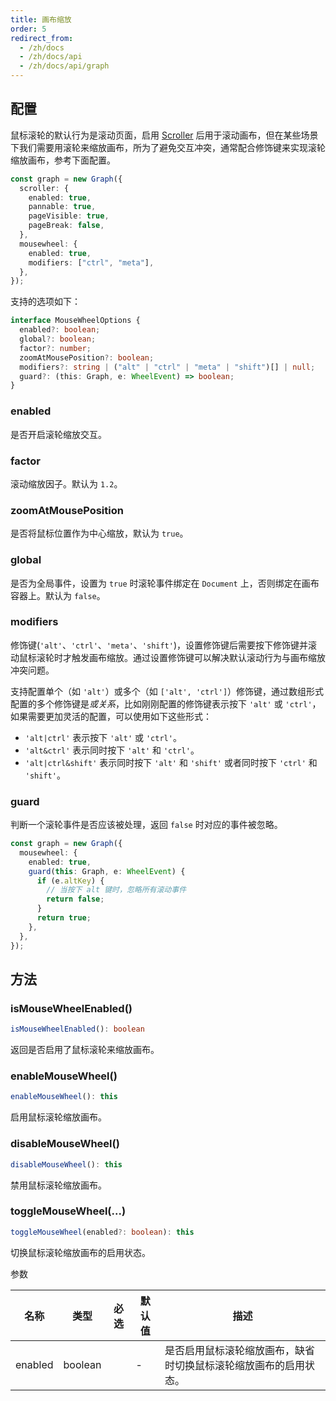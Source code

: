 ```yaml
---
title: 画布缩放
order: 5
redirect_from:
  - /zh/docs
  - /zh/docs/api
  - /zh/docs/api/graph
---
```


## 配置

鼠标滚轮的默认行为是滚动页面，启用 [Scroller](/zh/docs/api/graph/scroller) 后用于滚动画布，但在某些场景下我们需要用滚轮来缩放画布，所为了避免交互冲突，通常配合修饰键来实现滚轮缩放画布，参考下面配置。

```ts
const graph = new Graph({
  scroller: {
    enabled: true,
    pannable: true,
    pageVisible: true,
    pageBreak: false,
  },
  mousewheel: {
    enabled: true,
    modifiers: ["ctrl", "meta"],
  },
});
```

<!-- > 按住 `Command` 键通过滚轮缩放画布。

<iframe src="/demos/tutorial/basic/mousewheel/playground"></iframe> -->

支持的选项如下：

```ts
interface MouseWheelOptions {
  enabled?: boolean;
  global?: boolean;
  factor?: number;
  zoomAtMousePosition?: boolean;
  modifiers?: string | ("alt" | "ctrl" | "meta" | "shift")[] | null;
  guard?: (this: Graph, e: WheelEvent) => boolean;
}
```

### enabled

是否开启滚轮缩放交互。

### factor

滚动缩放因子。默认为 `1.2`。

### zoomAtMousePosition

是否将鼠标位置作为中心缩放，默认为 `true`。

### global

是否为全局事件，设置为 `true` 时滚轮事件绑定在 `Document` 上，否则绑定在画布容器上。默认为 `false`。

### modifiers

修饰键(`'alt'`、`'ctrl'`、`'meta'`、`'shift'`)，设置修饰键后需要按下修饰键并滚动鼠标滚轮时才触发画布缩放。通过设置修饰键可以解决默认滚动行为与画布缩放冲突问题。

支持配置单个（如 `'alt'`）或多个（如 `['alt', 'ctrl']`）修饰键，通过数组形式配置的多个修饰键是*或关系*，比如刚刚配置的修饰键表示按下 `'alt'` 或 `'ctrl'`，如果需要更加灵活的配置，可以使用如下这些形式：

- `'alt|ctrl'` 表示按下 `'alt'` 或 `'ctrl'`。
- `'alt&ctrl'` 表示同时按下 `'alt'` 和 `'ctrl'`。
- `'alt|ctrl&shift'` 表示同时按下 `'alt'` 和 `'shift'` 或者同时按下 `'ctrl'` 和 `'shift'`。

### guard

判断一个滚轮事件是否应该被处理，返回 `false` 时对应的事件被忽略。

```ts
const graph = new Graph({
  mousewheel: {
    enabled: true,
    guard(this: Graph, e: WheelEvent) {
      if (e.altKey) {
        // 当按下 alt 键时，忽略所有滚动事件
        return false;
      }
      return true;
    },
  },
});
```

## 方法

### isMouseWheelEnabled()

```ts
isMouseWheelEnabled(): boolean
```

返回是否启用了鼠标滚轮来缩放画布。

### enableMouseWheel()

```ts
enableMouseWheel(): this
```

启用鼠标滚轮缩放画布。

### disableMouseWheel()

```ts
disableMouseWheel(): this
```

禁用鼠标滚轮缩放画布。

### toggleMouseWheel(...)

```ts
toggleMouseWheel(enabled?: boolean): this
```

切换鼠标滚轮缩放画布的启用状态。

<span class="tag-param">参数<span>

| 名称    | 类型    | 必选 | 默认值 | 描述                                                           |
|---------|---------|:----:|--------|--------------------------------------------------------------|
| enabled | boolean |      | -      | 是否启用鼠标滚轮缩放画布，缺省时切换鼠标滚轮缩放画布的启用状态。 |
